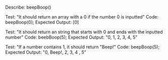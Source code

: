 Describe: beepBoop()

Test: "It should return an array with a 0 if the number 0 is inputted"
Code: beepBoop(0);
Expected Output: [0]

Test: "It should return an string that starts with 0 and ends with the inputted number"
Code: beebBoop(5);
Expected Output: "0, 1, 2, 3, 4, 5"

Test: "If a number contains 1, it should return "Beep!"
Code: beepBoop(5);
Expected Output: "0, Beep!, 2, 3, 4 , 5"